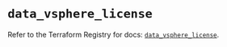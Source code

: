 # `data_vsphere_license`

Refer to the Terraform Registry for docs: [`data_vsphere_license`](https://registry.terraform.io/providers/hashicorp/vsphere/2.7.0/docs/data-sources/license).
